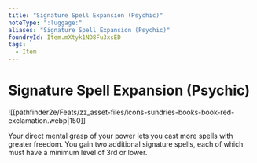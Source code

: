 ```yaml
---
title: "Signature Spell Expansion (Psychic)"
noteType: ":luggage:"
aliases: "Signature Spell Expansion (Psychic)"
foundryId: Item.mXtyk1ND8Fu3xsED
tags:
  - Item
---
```


# Signature Spell Expansion (Psychic)
![[pathfinder2e/Feats/zz_asset-files/icons-sundries-books-book-red-exclamation.webp|150]]

Your direct mental grasp of your power lets you cast more spells with greater freedom. You gain two additional signature spells, each of which must have a minimum level of 3rd or lower.
